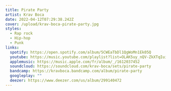 ```yaml
---
title: Pirate Party
artist: Krav Boca
date: 2022-04-12T07:29:38.242Z
cover: /upload/krav-boca-pirate-party.jpg
styles:
  - Rap rock
  - Hip-hop
  - Punk
links:
  spotify: https://open.spotify.com/album/5CWEaTbDl1QgWoMn1Ek05Q
  youtube: https://music.youtube.com/playlist?list=OLAK5uy_nQV-ZkXTqIuibFXivdOlOjx5Ro4xYj9WQ
  applemusic: https://music.apple.com/fr/album/_/1612037452
  soundcloud: https://soundcloud.com/krav-boca/sets/pirate-party
  bandcamp: https://kravboca.bandcamp.com/album/pirate-party
  googleplay: ""
  deezer: https://www.deezer.com/us/album/299140472
---
```

